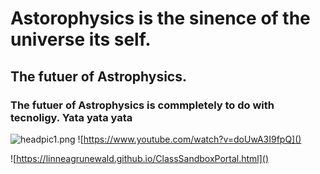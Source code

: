# Astorophysics is the sinence of the universe its self.
## The futuer of Astrophysics.
### The futuer of Astrophysics is commpletely to do with tecnoligy. Yata yata yata

![headpic1.png](Matt'spics)
![https://www.youtube.com/watch?v=doUwA3I9fpQ]()

![https://linneagrunewald.github.io/ClassSandboxPortal.html]()

